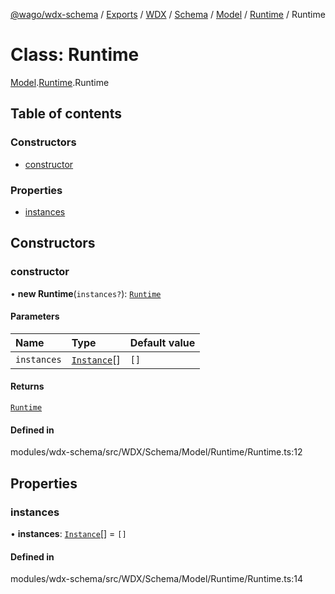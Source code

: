 [@wago/wdx-schema](../README.md) / [Exports](../modules.md) / [WDX](../modules/WDX.md) / [Schema](../modules/WDX.Schema.md) / [Model](../modules/WDX.Schema.Model.md) / [Runtime](../modules/WDX.Schema.Model.Runtime.md) / Runtime

# Class: Runtime

[Model](../modules/WDX.Schema.Model.md).[Runtime](../modules/WDX.Schema.Model.Runtime.md).Runtime

## Table of contents

### Constructors

- [constructor](WDX.Schema.Model.Runtime.Runtime.md#constructor)

### Properties

- [instances](WDX.Schema.Model.Runtime.Runtime.md#instances)

## Constructors

### constructor

• **new Runtime**(`instances?`): [`Runtime`](WDX.Schema.Model.Runtime.Runtime.md)

#### Parameters

| Name | Type | Default value |
| :------ | :------ | :------ |
| `instances` | [`Instance`](WDX.Schema.Model.Instance.Instance.md)[] | `[]` |

#### Returns

[`Runtime`](WDX.Schema.Model.Runtime.Runtime.md)

#### Defined in

modules/wdx-schema/src/WDX/Schema/Model/Runtime/Runtime.ts:12

## Properties

### instances

• **instances**: [`Instance`](WDX.Schema.Model.Instance.Instance.md)[] = `[]`

#### Defined in

modules/wdx-schema/src/WDX/Schema/Model/Runtime/Runtime.ts:14
